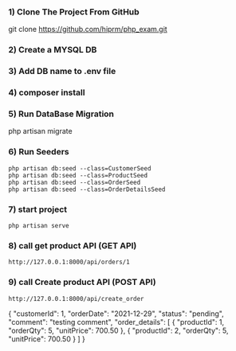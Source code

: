 ### 1) Clone The Project From GitHub
git clone https://github.com/hiprm/php_exam.git

### 2) Create a MYSQL DB

### 3) Add DB name to .env file

### 4) composer install

### 5) Run DataBase Migration
php artisan migrate

### 6) Run Seeders
    php artisan db:seed --class=CustomerSeed
    php artisan db:seed --class=ProductSeed
    php artisan db:seed --class=OrderSeed
    php artisan db:seed --class=OrderDetailsSeed
    
### 7) start project
    php artisan serve
    
### 8) call get product API (GET API)
    http://127.0.0.1:8000/api/orders/1
    
### 9) call Create product API (POST API)
    http://127.0.0.1:8000/api/create_order
    
{
  "customerId": 1,
  "orderDate": "2021-12-29",
  "status": "pending",
  "comment": "testing comment",
  "order_details": [
    {
      "productId": 1,
      "orderQty": 5,
      "unitPrice": 700.50
    },
    {
      "productId": 2,
      "orderQty": 5,
      "unitPrice": 700.50
    }
  ]
}
